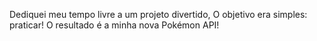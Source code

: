 Dediquei meu tempo livre a um projeto divertido, O objetivo era simples: praticar! O resultado é a minha nova Pokémon API!
